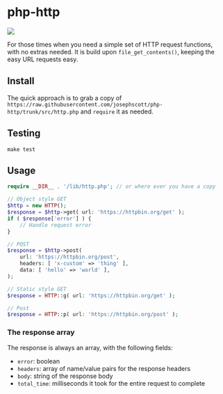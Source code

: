 # php-http

<a href="https://github.com/josephscott/php-http/actions"><img src="https://github.com/josephscott/php-http/actions/workflows/tests.yml/badge.svg"></a>

For those times when you need a simple set of HTTP request functions, with no extras needed.  It is build upon `file_get_contents()`, keeping the easy URL requests easy.

## Install

The quick approach is to grab a copy of `https://raw.githubusercontent.com/josephscott/php-http/trunk/src/http.php` and `require` it as needed.

## Testing
`make test`

## Usage

```php
require __DIR__ . '/lib/http.php'; // or where ever you have a copy

// Object style GET
$http = new HTTP();
$response = $http->get( url: 'https://httpbin.org/get' );
if ( $response['error'] ) {
	// Handle request error
}

// POST
$response = $http->post(
	url: 'https://httpbin.org/post',
	headers: [ 'x-custom' => 'thing' ],
	data: [ 'hello' => 'world' ],
);

// Static style GET
$response = HTTP::g( url: 'https://httpbin.org/get' );

// Post
$response = HTTP::p( url: 'https://httpbin.org/post' );
```

### The response array

The response is always an array, with the following fields:

- `error`: boolean
- `headers`: array of name/value pairs for the response headers
- `body`: string of the response body
- `total_time`: milliseconds it took for the entire request to complete
